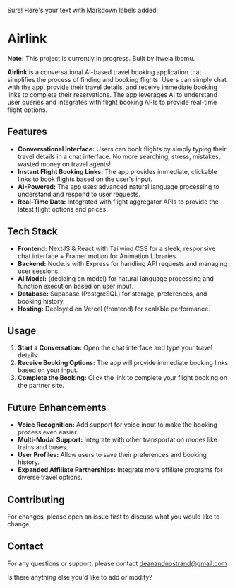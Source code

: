Sure! Here's your text with Markdown labels added:

# Airlink

**Note:** This project is currently in progress. Built by Itwela Ibomu.

**Airlink** is a conversational AI-based travel booking application that simplifies the process of finding and booking flights. Users can simply chat with the app, provide their travel details, and receive immediate booking links to complete their reservations. The app leverages AI to understand user queries and integrates with flight booking APIs to provide real-time flight options.

## Features
- **Conversational Interface:** Users can book flights by simply typing their travel details in a chat interface. No more searching, stress, mistakes, wasted money on travel agents!
- **Instant Flight Booking Links:** The app provides immediate, clickable links to book flights based on the user's input.
- **AI-Powered:** The app uses advanced natural language processing to understand and respond to user requests.
- **Real-Time Data:** Integrated with flight aggregator APIs to provide the latest flight options and prices.

## Tech Stack
- **Frontend:** NextJS & React with Tailwind CSS for a sleek, responsive chat interface + Framer motion for Animation Libraries.
- **Backend:** Node.js with Express for handling API requests and managing user sessions.
- **AI Model:** (deciding on model) for natural language processing and function execution based on user input.
- **Database:** Supabase (PostgreSQL) for storage, preferences, and booking history.
- **Hosting:** Deployed on Vercel (frontend) for scalable performance.

## Usage
1. **Start a Conversation:** Open the chat interface and type your travel details.
2. **Receive Booking Options:** The app will provide immediate booking links based on your input.
3. **Complete the Booking:** Click the link to complete your flight booking on the partner site.

## Future Enhancements
- **Voice Recognition:** Add support for voice input to make the booking process even easier.
- **Multi-Modal Support:** Integrate with other transportation modes like trains and buses.
- **User Profiles:** Allow users to save their preferences and booking history.
- **Expanded Affiliate Partnerships:** Integrate more affiliate programs for diverse travel options.

## Contributing
For changes, please open an issue first to discuss what you would like to change.

## Contact
For any questions or support, please contact [deanandnostrand@gmail.com](mailto:deanandnostrand@gmail.com)

Is there anything else you'd like to add or modify?